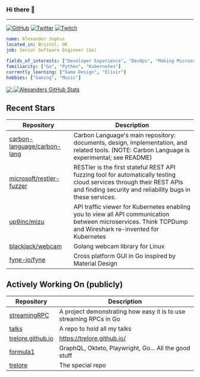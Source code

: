 ### Hi there 👋

---

<a href="https://github.com/trelore"><img src="https://img.shields.io/github/followers/trelore.svg?label=GitHub&style=social" alt="GitHub"></a>
<a href="https://twitter.com/AlexanderJophus"><img src="https://img.shields.io/twitter/follow/AlexanderJophus?label=Twitter&style=social" alt="Twitter"></a>
<a href="https://twitch.tv/dejophus"><img src="https://img.shields.io/twitch/status/dejophus?style=social" alt="Twitch"></a>

```yaml
name: Alexander Jophus
located_in: Bristol, UK
job: Senior Software Engineer (Go)

fields_of_interests: ["Developer Experience", "DevOps", "Making Microservices Go Zoom"]
familiarity: ["Go", "Python", "Kubernetes"]
currently_learning: ["Game Design", "Elixir"]
hobbies: ["Gaming", "Music"]
```

<a href="https://github.com/trelore/trelore">
  <img align="center" src="https://github-readme-stats.vercel.app/api/top-langs/?username=trelore&hide=java,html,tex&langs_count=3&theme=vision-friendly-dark" />
</a>
<a href="https://github.com/trelore/trelore">
  <img align="center" src="https://github-readme-stats.vercel.app/api?username=trelore&show_icons=true&line_height=27&count_private=true&theme=vision-friendly-dark" alt="Alexanders GitHub Stats" />
</a>

## Recent Stars
| Repository | Description |
|---|---|
| [carbon-language/carbon-lang](https://www.github.com/carbon-language/carbon-lang) | Carbon Language's main repository: documents, design, implementation, and related tools. (NOTE: Carbon Language is experimental; see README) |
| [microsoft/restler-fuzzer](https://www.github.com/microsoft/restler-fuzzer) | RESTler is the first stateful REST API fuzzing tool for automatically testing cloud services through their REST APIs and finding security and reliability bugs in these services. |
| [up9inc/mizu](https://www.github.com/up9inc/mizu) | API traffic viewer for Kubernetes enabling you to view all API communication between microservices. Think TCPDump and Wireshark re-invented for Kubernetes |
| [blackjack/webcam](https://www.github.com/blackjack/webcam) | Golang webcam library for Linux |
| [fyne-io/fyne](https://www.github.com/fyne-io/fyne) | Cross platform GUI in Go inspired by Material Design |

## Actively Working On (publicly)
| Repository | Description |
|---|---|
| [streamingRPC](https://www.github.com/trelore/streamingRPC) | A project demonstrating how easy it is to use streaming RPCs in Go |
| [talks](https://www.github.com/trelore/talks) | A repo to hold all my talks |
| [trelore.github.io](https://www.github.com/trelore/trelore.github.io) | https://trelore.github.io/ |
| [formula1](https://www.github.com/trelore/formula1) | GraphQL, Okteto, Playwright, Go... All the good stuff |
| [trelore](https://www.github.com/trelore/trelore) | The special repo |